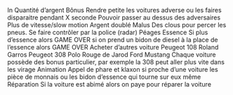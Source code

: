 In
Quantité d’argent
Bônus
Rendre petite les voitures adverse ou les faires disparaitre pendant X seconde
Pouvoir passer au dessus des adversaires
Plus de vitesse/slow motion
Argent doublé
Malus
Des clous pour percer les pneus.
Se faire contrôler par la police (radar)
Péages
Essence
Si plus d’essence alors GAME OVER
si on prend un bidon de diesel à la place de l’essence alors GAME OVER
Acheter d’autres voiture
Peugeot 108 Roland Garros
Peugeot 308
Polo Rouge de Jarod
Ford Mustang
Chaque voiture possède des bonus particulier, par exemple la 308 peut aller plus vite dans les virage
Animation
Appel de phare et klaxon si proche d’une voiture
les pièce de monnais ou les bidon d’essence qui tourne sur eux même
Réparation
Si la voiture est abimé alors on paye pour réparer la voiture